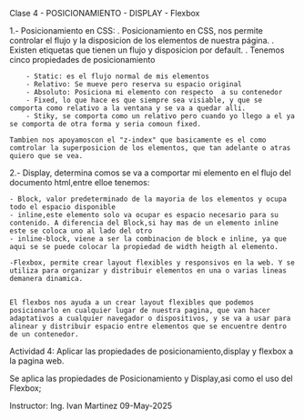 Clase 4 - POSICIONAMIENTO - DISPLAY - Flexbox


1.- Posicionamiento en CSS:
    . Posicionamiento en CSS, nos permite controlar el flujo y la disposicion de los elementos de nuestra página.
    . Existen etiquetas que tienen un flujo y disposicion por default.
    . Tenemos cinco propiedades de posicionamiento

        - Static: es el flujo normal de mis elementos
        - Relativo: Se mueve pero reserva su espacio original
        - Absoluto: Posiciona mi elemento con respecto  a su contenedor
        - Fixed, lo que hace es que siempre sea visiable, y que se comporta como relativo a la ventana y se va a quedar alli.
        - Stiky, se comporta como un relativo pero cuando yo llego a el ya se comporta de otra forma y seria comoun fixed.
        
    Tambien nos apoyamoscon el "z-index" que basicamente es el como comtrolar la superposicion de los elementos, que tan adelante o atras quiero que se vea.



2.- Display, determina comos se va a comportar mi elemento en el flujo del documento html,entre elloe tenemos:

    - Block, valor predeterminado de la mayoria de los elementos y ocupa todo el espacio disponible
    - inline,este elemento solo va ocupar es espacio necesario para su contenido. A diferencia del Block,si hay mas de un elemento inline este se coloca uno al lado del otro
    - inline-block, viene a ser la combinacion de block e inline, ya que aqui se se puede colocar la propiedad de width heigth al elemento.

    -Flexbox, permite crear layout flexibles y responsivos en la web. Y se utiliza para organizar y distribuir elementos en una o varias lineas demanera dinamica.


    El flexbos nos ayuda a un crear layout flexibles que podemos posicionarlo en cualquier lugar de nuestra pagina, que van hacer adaptativos a cualquier navegador o dispositivos, y se va a usar para alinear y distribuir espacio entre elementos que se encuentre dentro de un contenedor.


Actividad 4: Aplicar las propiedades de posicionamiento,display y flexbox a la pagina web.

Se aplica las propiedades de Posicionamiento y Display,asi como el uso del Flexbox;

Instructor: Ing. Ivan Martinez
09-May-2025
